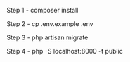 Step 1 - composer install

Step 2 - cp .env.example .env

Step 3 - php artisan migrate

Step 4 - php -S localhost:8000 -t public
